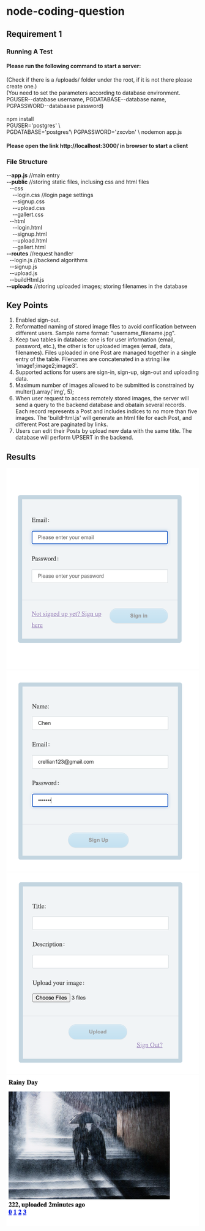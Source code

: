 # node-coding-question

## Requirement 1

### Running A Test
#### Please run the following command to start a server: 
(Check if there is a /uploads/ folder under the root, if it is not there please create one.)<br />
(You need to set the parameters according to database environment. PGUSER--database username, PGDATABASE--database name, PGPASSWORD--databaase password)<br /><br />
npm install <br />
PGUSER='postgres' \\\
PGDATABASE='postgres'\\
PGPASSWORD='zxcvbn' \\
nodemon app.js
#### Please open the link http://localhost:3000/ in browser to start a client 


### File Structure
**--app.js**   //main entry<br />
**--public** //storing static files, inclusing css and html files<br />
&nbsp;&nbsp;--css<br />
&nbsp;&nbsp;&nbsp;&nbsp;--login.css //login page settings<br />
&nbsp;&nbsp;&nbsp;&nbsp;--signup.css<br />
&nbsp;&nbsp;&nbsp;&nbsp;--upload.css<br />
&nbsp;&nbsp;&nbsp;&nbsp;--gallert.css<br />
&nbsp;&nbsp;--html<br />
&nbsp;&nbsp;&nbsp;&nbsp;--login.html<br />
&nbsp;&nbsp;&nbsp;&nbsp;--signup.html<br />
&nbsp;&nbsp;&nbsp;&nbsp;--upload.html<br />
&nbsp;&nbsp;&nbsp;&nbsp;--gallert.html<br />
**--routes**  //request handler<br />
&nbsp;&nbsp;--login.js   //backend algorithms<br />
&nbsp;&nbsp;--signup.js<br />
&nbsp;&nbsp;--upload.js<br />
&nbsp;&nbsp;--buildHtml.js<br />
**--uploads** //storing uploaded images; storing filenames in the database


## Key Points
1. Enabled sign-out. 
2. Reformatted naming of stored image files to avoid conflication between different users. Sample name format: "username_filename.jpg".
3. Keep two tables in database: one is for user information (email, password, etc.), the other is for uploaded images (email, data, filenames). Files uploaded in one Post are managed together in a single entry of the table. Filenames are concatenated in a string like 'image1;image2;image3'.
5. Supported actions for users are sign-in, sign-up, sign-out and uploading data.
6. Maximum number of images allowed to be submitted is constrained by multer().array('img', 5);
7. When user request to access remotely stored images, the server will send a query to the backend database and obatain several records. Each record represents a Post and includes indices to no more than five images. The 'buildHtml.js' will generate an html file for each Post, and different Post are paginated by links.
8. Users can edit their Posts by upload new data with the same title. The database will perform UPSERT in the backend.

## Results
![Alt text](images/login.png?raw=true "Title")
![Alt text](images/signup.png?raw=true "Title")
![Alt text](images/upload.png?raw=true "Title")
![Alt text](images/gallery.png?raw=true "Title")
